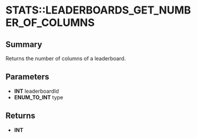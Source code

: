 # STATS::LEADERBOARDS_GET_NUMBER_OF_COLUMNS

## Summary
Returns the number of columns of a leaderboard.

## Parameters
* **INT** leaderboardId
* **ENUM_TO_INT** type

## Returns
* **INT**